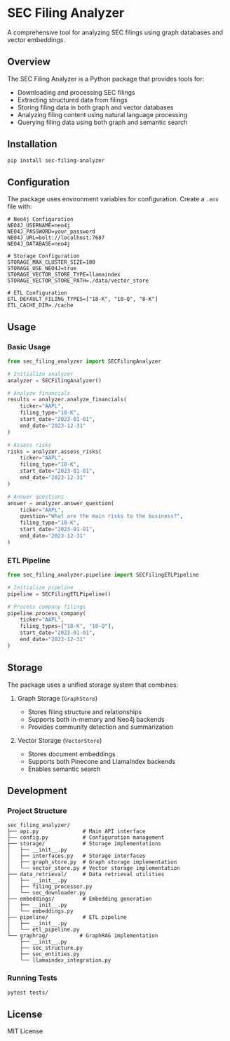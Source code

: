 # SEC Filing Analyzer

A comprehensive tool for analyzing SEC filings using graph databases and vector embeddings.

## Overview

The SEC Filing Analyzer is a Python package that provides tools for:
- Downloading and processing SEC filings
- Extracting structured data from filings
- Storing filing data in both graph and vector databases
- Analyzing filing content using natural language processing
- Querying filing data using both graph and semantic search

## Installation

```bash
pip install sec-filing-analyzer
```

## Configuration

The package uses environment variables for configuration. Create a `.env` file with:

```env
# Neo4j Configuration
NEO4J_USERNAME=neo4j
NEO4J_PASSWORD=your_password
NEO4J_URL=bolt://localhost:7687
NEO4J_DATABASE=neo4j

# Storage Configuration
STORAGE_MAX_CLUSTER_SIZE=100
STORAGE_USE_NEO4J=true
STORAGE_VECTOR_STORE_TYPE=llamaindex
STORAGE_VECTOR_STORE_PATH=./data/vector_store

# ETL Configuration
ETL_DEFAULT_FILING_TYPES=["10-K", "10-Q", "8-K"]
ETL_CACHE_DIR=./cache
```

## Usage

### Basic Usage

```python
from sec_filing_analyzer import SECFilingAnalyzer

# Initialize analyzer
analyzer = SECFilingAnalyzer()

# Analyze financials
results = analyzer.analyze_financials(
    ticker="AAPL",
    filing_type="10-K",
    start_date="2023-01-01",
    end_date="2023-12-31"
)

# Assess risks
risks = analyzer.assess_risks(
    ticker="AAPL",
    filing_type="10-K",
    start_date="2023-01-01",
    end_date="2023-12-31"
)

# Answer questions
answer = analyzer.answer_question(
    ticker="AAPL",
    question="What are the main risks to the business?",
    filing_type="10-K",
    start_date="2023-01-01",
    end_date="2023-12-31"
)
```

### ETL Pipeline

```python
from sec_filing_analyzer.pipeline import SECFilingETLPipeline

# Initialize pipeline
pipeline = SECFilingETLPipeline()

# Process company filings
pipeline.process_company(
    ticker="AAPL",
    filing_types=["10-K", "10-Q"],
    start_date="2023-01-01",
    end_date="2023-12-31"
)
```

## Storage

The package uses a unified storage system that combines:

1. Graph Storage (`GraphStore`)
   - Stores filing structure and relationships
   - Supports both in-memory and Neo4j backends
   - Provides community detection and summarization

2. Vector Storage (`VectorStore`)
   - Stores document embeddings
   - Supports both Pinecone and LlamaIndex backends
   - Enables semantic search

## Development

### Project Structure

```
sec_filing_analyzer/
├── api.py              # Main API interface
├── config.py           # Configuration management
├── storage/            # Storage implementations
│   ├── __init__.py
│   ├── interfaces.py   # Storage interfaces
│   ├── graph_store.py  # Graph storage implementation
│   └── vector_store.py # Vector storage implementation
├── data_retrieval/     # Data retrieval utilities
│   ├── __init__.py
│   ├── filing_processor.py
│   └── sec_downloader.py
├── embeddings/         # Embedding generation
│   ├── __init__.py
│   └── embeddings.py
├── pipeline/           # ETL pipeline
│   ├── __init__.py
│   └── etl_pipeline.py
└── graphrag/          # GraphRAG implementation
    ├── __init__.py
    ├── sec_structure.py
    ├── sec_entities.py
    └── llamaindex_integration.py
```

### Running Tests

```bash
pytest tests/
```

## License

MIT License 